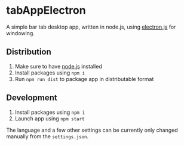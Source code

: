 # tabAppElectron
A simple bar tab desktop app, written in node.js, using [electron.js](https://www.electronjs.org/) for windowing.

## Distribution

1. Make sure to have [node.js](https://nodejs.org) installed
1. Install packages using `npm i`
1. Run `npm run dist` to package app in distributable format


## Development

1. Install packages using `npm i`
1. Launch app using `npm start` 

The language and a few other settings can be currently only changed manually from the `settings.json`.
